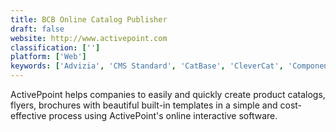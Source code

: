 ```yaml
---
title: BCB Online Catalog Publisher
draft: false 
website: http://www.activepoint.com
classification: ['']
platform: ['Web']
keywords: ['Advizia', 'CMS Standard', 'CatBase', 'CleverCat', 'Components Engine', 'FinerEdge Publisher', 'MOSP', 'MyBusinessCatalog', 'Onyx Publication', 'Order Pro', 'PDM Builder', 'Sigma Catalog', 'Smart Merchandiser', 'Turn-Page', 'Zination Wholesale Catalog Maker', 'catalog360', 'eCatMan']
---
```

ActivePpoint helps companies to easily and quickly create product catalogs, flyers, brochures with beautiful built-in templates in a simple and cost- effective process using  ActivePoint's online interactive software.